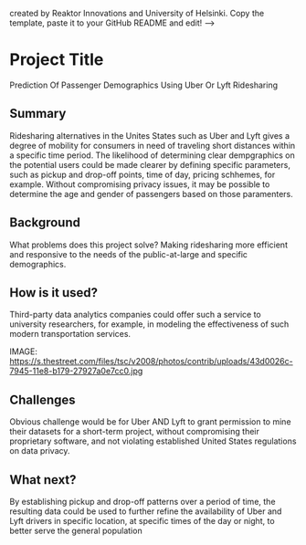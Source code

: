 
created by Reaktor Innovations and University of Helsinki. 
Copy the template, paste it to your GitHub README and edit! -->

# Project Title

Prediction Of Passenger Demographics Using Uber Or Lyft Ridesharing

## Summary

Ridesharing alternatives in the Unites States such as Uber and Lyft gives a degree of mobility for consumers in need of traveling short distances within a specific time period. The likelihood of determining clear dempgraphics on the potential users could be made clearer by defining specific parameters, such as pickup and drop-off points, time of day, pricing schhemes, for example. Without compromising privacy issues, it may be possible to determine the age and gender of passengers based on those paramenters.  


## Background

What problems does this project solve? Making ridesharing more efficient and responsive to the needs of the public-at-large and specific demographics. 


## How is it used?

Third-party data analytics companies could offer such a service to university researchers, for example, in modeling the effectiveness of such modern transportation services.

IMAGE: https://s.thestreet.com/files/tsc/v2008/photos/contrib/uploads/43d0026c-7945-11e8-b179-27927a0e7cc0.jpg

## Challenges

Obvious challenge would be for Uber AND Lyft to grant permission to mine their datasets for a short-term project, without compromising their proprietary software, and not violating established United States regulations on data privacy.

## What next?

By establishing pickup and drop-off patterns over a period of time, the resulting data could be used to further refine the availability of Uber and Lyft drivers in specific location, at specific times of the day or night, to better serve the general population

